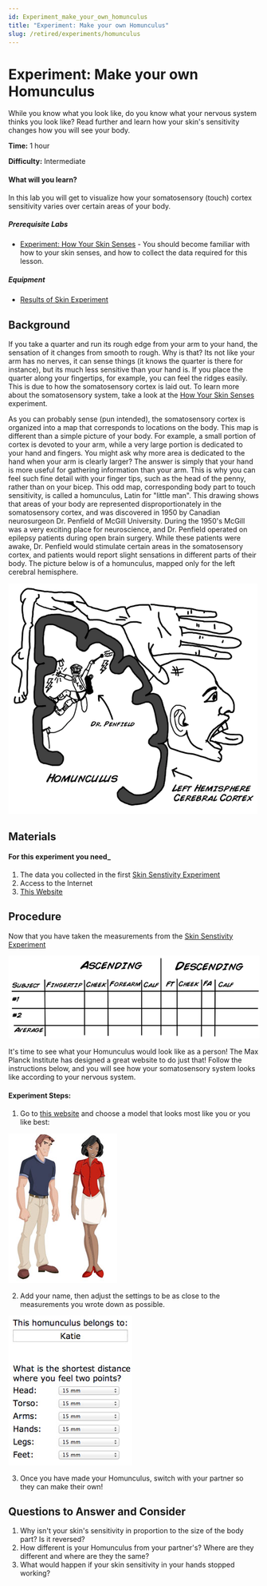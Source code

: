 ```yaml
---
id: Experiment_make_your_own_homunculus
title: "Experiment: Make your own Homunculus"
slug: /retired/experiments/homunculus
---
```


# Experiment: Make your own Homunculus

While you know what you look like, do you know what your nervous system thinks
you look like? Read further and learn how your skin's sensitivity changes how
you will see your body.

**Time:**  1 hour

**Difficulty:**   Intermediate

#### What will you learn?

In this lab you will get to visualize how your somatosensory (touch) cortex
sensitivity varies over certain areas of your body.

##### Prerequisite Labs

  * [Experiment: How Your Skin Senses](skin) - You should become familiar with how to your skin senses, and how to collect the data required for this lesson.

##### Equipment

* [Results of Skin Experiment](skin)

## Background

If you take a quarter and run its rough edge from your arm to your hand, the
sensation of it changes from smooth to rough. Why is that? Its not like your
arm has no nerves, it can sense things (it knows the quarter is there for
instance), but its much less sensitive than your hand is. If you place the
quarter along your fingertips, for example, you can feel the ridges easily.
This is due to how the somatosensory cortex is laid out. To learn more about
the somatosensory system, take a look at the [How Your Skin Senses](skin)
experiment.

As you can probably sense (pun intended), the somatosensory cortex is
organized into a map that corresponds to locations on the body. This map is
different than a simple picture of your body. For example, a small portion of
cortex is devoted to your arm, while a very large portion is dedicated to your
hand and fingers. You might ask why more area is dedicated to the hand when
your arm is clearly larger? The answer is simply that your hand is more useful
for gathering information than your arm. This is why you can feel such fine
detail with your finger tips, such as the head of the penny, rather than on
your bicep. This odd map, corresponding body part to touch sensitivity, is
called a homunculus, Latin for "little man". This drawing shows that areas of
your body are represented disproportionately in the somatosensory cortex, and
was discovered in 1950 by Canadian neurosurgeon Dr. Penfield of McGill
University. During the 1950's McGill was a very exciting place for
neuroscience, and Dr. Penfield operated on epilepsy patients during open brain
surgery. While these patients were awake, Dr. Penfield would stimulate certain
areas in the somatosensory cortex, and patients would report slight sensations
in different parts of their body. The picture below is of a homunculus, mapped
only for the left cerebral hemisphere.

[ ![](./img/BYB_Exp2_Pic8.png)](./img/BYB_Exp2_Pic8.png)

## Materials

#### For this experiment you need_

  1. The data you collected in the first [Skin Senstivity Experiment](skin)
  2. Access to the Internet 
  3. [This Website](http://www.maxplanckflorida.org/fitzpatricklab/homunculus)

## Procedure

Now that you have taken the measurements from the [Skin Senstivity Experiment](skin)

[ ![](./img/BYB_Exp2_Pic7.png)](./img/BYB_Exp2_Pic7.png)

It's time to see what your Homunculus would look like as a person! The Max
Planck Institute has designed a great website to do just that! Follow the
instructions below, and you will see how your somatosensory system looks like
according to your nervous system.

#### Experiment Steps:

  1. Go to [this website](http://www.maxplanckflorida.org/fitzpatricklab/homunculus/) and choose a model that looks most like you or you like best: 

![Homunculus Choose Person](./img/HomunculusPeople.jpg)

  2. Add your name, then adjust the settings to be as close to the measurements you wrote down as possible. 

![Homunculus Setup](./img/HomunculusSetup.jpg)

  3. Once you have made your Homunculus, switch with your partner so they can make their own! 

## Questions to Answer and Consider

  1. Why isn't your skin's sensitivity in proportion to the size of the body part? Is it reversed?
  2. How different is your Homunculus from your partner's? Where are they different and where are they the same?
  3. What would happen if your skin sensitivity in your hands stopped working?
